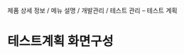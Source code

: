 <!--breadcrumb:제품 상세 정보 / 메뉴 설명 / 개발관리 / 테스트 관리 – 테스트 계획--><span class="md-breadcrumb">제품 상세 정보 / 메뉴 설명 / 개발관리 / 테스트 관리 – 테스트 계획</span>
# 테스트계획 화면구성
